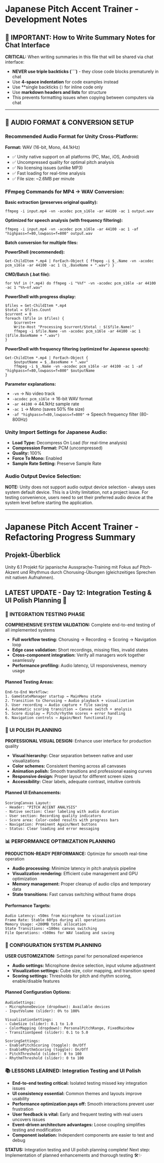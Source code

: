 ﻿# Japanese Pitch Accent Trainer - Development Notes

## 📝 IMPORTANT: How to Write Summary Notes for Chat Interface

**CRITICAL:** When writing summaries in this file that will be shared via chat interface:
- **NEVER use triple backticks (```)** - they close code blocks prematurely in chat
- Use **4-space indentation** for code examples instead
- Use **single backticks (`)` for inline code only
- Use **markdown headers and lists** for structure
- This prevents formatting issues when copying between computers via chat

---

## 🎵 AUDIO FORMAT & CONVERSION SETUP

### Recommended Audio Format for Unity Cross-Platform:
**Format:** WAV (16-bit, Mono, 44.1kHz)
- ✅ Unity native support on all platforms (PC, Mac, iOS, Android)
- ✅ Uncompressed quality for optimal pitch analysis
- ✅ No licensing issues (unlike MP3)
- ✅ Fast loading for real-time analysis
- ✅ File size: ~2.6MB per minute

### FFmpeg Commands for MP4 → WAV Conversion:

**Basic extraction (preserves original quality):**

    ffmpeg -i input.mp4 -vn -acodec pcm_s16le -ar 44100 -ac 1 output.wav

**Optimized for speech analysis (with frequency filtering):**

    ffmpeg -i input.mp4 -vn -acodec pcm_s16le -ar 44100 -ac 1 -af "highpass=f=80,lowpass=f=800" output.wav

**Batch conversion for multiple files:**

**PowerShell (recommended):**

    Get-ChildItem *.mp4 | ForEach-Object { ffmpeg -i $_.Name -vn -acodec pcm_s16le -ar 44100 -ac 1 ($_.BaseName + ".wav") }

**CMD/Batch (.bat file):**

    for %%f in (*.mp4) do ffmpeg -i "%%f" -vn -acodec pcm_s16le -ar 44100 -ac 1 "%%~nf.wav"

**PowerShell with progress display:**

    $files = Get-ChildItem *.mp4
    $total = $files.Count
    $current = 0
    foreach ($file in $files) {
        $current++
        Write-Host "Processing $current/$total : $($file.Name)"
        ffmpeg -i $file.Name -vn -acodec pcm_s16le -ar 44100 -ac 1 ($file.BaseName + ".wav")
    }

**PowerShell with frequency filtering (optimized for Japanese speech):**

    Get-ChildItem *.mp4 | ForEach-Object { 
        $outputName = $_.BaseName + ".wav"
        ffmpeg -i $_.Name -vn -acodec pcm_s16le -ar 44100 -ac 1 -af "highpass=f=80,lowpass=f=800" $outputName
    }

**Parameter explanations:**
- `-vn` → No video track
- `-acodec pcm_s16le` → 16-bit WAV format
- `-ar 44100` → 44.1kHz sample rate
- `-ac 1` → Mono (saves 50% file size)
- `-af "highpass=f=80,lowpass=f=800"` → Speech frequency filter (80-800Hz)

### Unity Import Settings for Japanese Audio:
- **Load Type:** Decompress On Load (for real-time analysis)
- **Compression Format:** PCM (uncompressed)
- **Quality:** 100%
- **Force To Mono:** Enabled
- **Sample Rate Setting:** Preserve Sample Rate

### Audio Output Device Selection:
**NOTE:** Unity does not support audio output device selection - always uses system default device. This is a Unity limitation, not a project issue. For testing convenience, users need to set their preferred audio device at the system level before starting the application.

---

# Japanese Pitch Accent Trainer - Refactoring Progress Summary

## Projekt-Überblick
Unity 6.1 Projekt für japanische Aussprache-Training mit Fokus auf Pitch-Akzent und Rhythmus durch Chorusing-Übungen (gleichzeitiges Sprechen mit nativen Aufnahmen).

## LATEST UPDATE - Day 12: Integration Testing & UI Polish Planning 🎨

### 🎯 INTEGRATION TESTING PHASE
**COMPREHENSIVE SYSTEM VALIDATION:** Complete end-to-end testing of all implemented systems
- **Full workflow testing:** Chorusing → Recording → Scoring → Navigation loop
- **Edge case validation:** Short recordings, missing files, invalid states
- **Cross-component integration:** Verify all managers work together seamlessly
- **Performance profiling:** Audio latency, UI responsiveness, memory usage

#### Planned Testing Areas:

    End-to-End Workflow:
    1. GameStateManager startup → MainMenu state
    2. Transition to Chorusing → Audio playback + visualization
    3. User recording → Audio capture + file saving
    4. Automatic scoring transition → Canvas switch + analysis
    5. Score display → Pitch/rhythm scores + error handling
    6. Navigation controls → Again/Next functionality

### 🎨 UI POLISH PLANNING
**PROFESSIONAL VISUAL DESIGN:** Enhance user interface for production quality
- **Visual hierarchy:** Clear separation between native and user visualizations
- **Color schemes:** Consistent theming across all canvases
- **Animation polish:** Smooth transitions and professional easing curves
- **Responsive design:** Proper layout for different screen sizes
- **Accessibility:** Clear labels, adequate contrast, intuitive controls

#### Planned UI Enhancements:

    ScoringCanvas Layout:
    - Header: "PITCH ACCENT ANALYSIS"
    - Native section: Clear labeling with audio duration
    - User section: Recording quality indicators
    - Score area: Color-coded results with progress bars
    - Navigation: Prominent Again/Next buttons
    - Status: Clear loading and error messaging

### 📊 PERFORMANCE OPTIMIZATION PLANNING
**PRODUCTION-READY PERFORMANCE:** Optimize for smooth real-time operation
- **Audio processing:** Minimize latency in pitch analysis pipeline
- **Visualization rendering:** Efficient cube management and GPU optimization
- **Memory management:** Proper cleanup of audio clips and temporary data
- **State transitions:** Fast canvas switching without frame drops

#### Performance Targets:

    Audio Latency: <50ms from microphone to visualization
    Frame Rate: Stable 60fps during all operations
    Memory Usage: <200MB total allocation
    State Transitions: <100ms canvas switching
    File Operations: <500ms for WAV loading and saving

### 🔧 CONFIGURATION SYSTEM PLANNING
**USER CUSTOMIZATION:** Settings panel for personalized experience
- **Audio settings:** Microphone device selection, input volume adjustment
- **Visualization settings:** Cube size, color mapping, and transition speed
- **Scoring settings:** Thresholds for pitch and rhythm scoring, enable/disable features

#### Planned Configuration Options:

    AudioSettings:
    - MicrophoneDevice (dropdown): Available devices
    - InputVolume (slider): 0% to 100%
    
    VisualizationSettings:
    - CubeSize (slider): 0.1 to 1.0
    - ColorMapping (dropdown): PersonalPitchRange, FixedRainbow
    - TransitionSpeed (slider): 0.1 to 5.0
    
    ScoringSettings:
    - EnablePitchScoring (toggle): On/Off
    - EnableRhythmScoring (toggle): On/Off
    - PitchThreshold (slider): 0 to 100
    - RhythmThreshold (slider): 0 to 100

### 📚 LESSONS LEARNED: Integration Testing and UI Polish
- **End-to-end testing critical:** Isolated testing missed key integration issues
- **UI consistency essential:** Common themes and layouts improve usability
- **Performance optimization pays off:** Smooth interactions prevent user frustration
- **User feedback is vital:** Early and frequent testing with real users uncovers issues
- **Event-driven architecture advantages:** Loose coupling simplifies testing and modification
- **Component isolation:** Independent components are easier to test and debug

**STATUS:** Integration testing and UI polish planning complete! Next step: Implementation of planned enhancements and thorough testing 🛠️✨